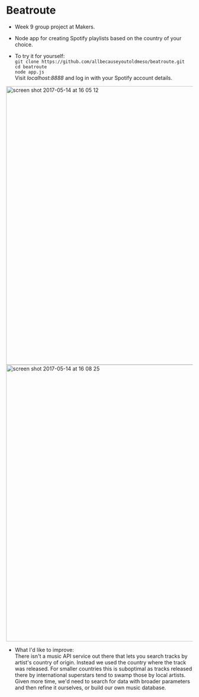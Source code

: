 # Beatroute

* Week 9 group project at Makers.

* Node app for creating Spotify playlists based on the country of your choice.

* To try it for yourself:  
  `git clone https://github.com/allbecauseyoutoldmeso/beatroute.git`  
  `cd beatroute`  
  `node app.js`    
  Visit *localhost:8888* and log in with your Spotify account details.    

<img width="752" alt="screen shot 2017-05-14 at 16 05 12" src="https://cloud.githubusercontent.com/assets/25392162/26035134/359450fa-38bf-11e7-9c90-6564aae78a33.png">

<img width="747" alt="screen shot 2017-05-14 at 16 08 25" src="https://cloud.githubusercontent.com/assets/25392162/26035156/ab35c9b0-38bf-11e7-8fb3-fdf5256ad665.png">  

* What I'd like to improve:  
  There isn't a music API service out there that lets you search tracks by artist's country of origin.  Instead we used the country where the track was released.  For smaller countries this is suboptimal as tracks released there by international superstars tend to swamp those by local artists.  Given more time, we'd need to search for data with broader parameters and then refine it ourselves, or build our own music database.
